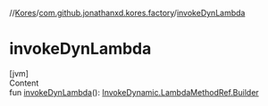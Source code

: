 //[Kores](../index.md)/[com.github.jonathanxd.kores.factory](index.md)/[invokeDynLambda](invoke-dyn-lambda.md)



# invokeDynLambda  
[jvm]  
Content  
fun [invokeDynLambda](invoke-dyn-lambda.md)(): [InvokeDynamic.LambdaMethodRef.Builder](../com.github.jonathanxd.kores.base/-invoke-dynamic/-lambda-method-ref/-builder/index.md)  



